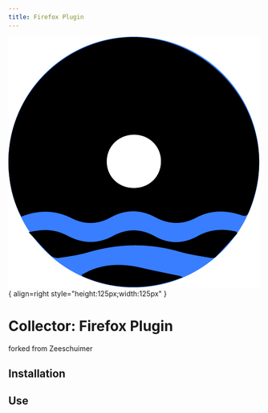 ```yaml
---
title: Firefox Plugin
---
```


![Image title](../assets/logo-plugin.png){ align=right style="height:125px;width:125px" }
# Collector: Firefox Plugin
forked from Zeeschuimer 

## Installation

## Use